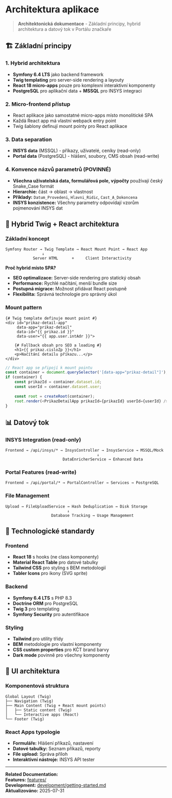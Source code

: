 # Architektura aplikace

> **Architektonická dokumentace** - Základní principy, hybrid architektura a datový tok v Portálu značkaře

## 🏗️ Základní principy

### 1. **Hybrid architektura**
- **Symfony 6.4 LTS** jako backend framework
- **Twig templating** pro server-side rendering a layouty  
- **React 18 micro-apps** pouze pro komplexní interaktivní komponenty
- **PostgreSQL** pro aplikační data + **MSSQL** pro INSYS integraci

### 2. **Micro-frontend přístup**
- React aplikace jako samostatné micro-apps místo monolitické SPA
- Každá React app má vlastní webpack entry point
- Twig šablony definují mount pointy pro React aplikace

### 3. **Data separation**
- **INSYS data** (MSSQL) - příkazy, uživatelé, ceníky (read-only)
- **Portal data** (PostgreSQL) - hlášení, soubory, CMS obsah (read-write)

### 4. **Konvence názvů parametrů (POVINNÉ)**
- **Všechna uživatelská data, formulářová pole, výpočty** používají český Snake_Case formát
- **Hierarchie:** část → oblast → vlastnost  
- **Příklady:** `Datum_Provedeni`, `Hlavni_Ridic`, `Cast_A_Dokoncena`
- **INSYS konzistence:** Všechny parametry odpovídají vzorům pojmenování INSYS dat

## 🎯 Hybrid Twig + React architektura

### Základní koncept
```
Symfony Router → Twig Template → React Mount Point → React App
                ↓
            Server HTML      +     Client Interactivity
```

**Proč hybrid místo SPA?**
- **SEO optimalizace:** Server-side rendering pro statický obsah
- **Performance:** Rychlé načítání, menší bundle size
- **Postupná migrace:** Možnost přidávat React postupně
- **Flexibilita:** Správná technologie pro správný úkol

### Mount pattern
```twig
{# Twig template definuje mount point #}
<div id="prikaz-detail-app" 
     data-app="prikaz-detail"
     data-id="{{ prikaz.id }}"
     data-user="{{ app.user.intAdr }}">
    
    {# Fallback obsah pro SEO a loading #}
    <h1>{{ prikaz.cisloZp }}</h1>
    <p>Načítání detailu příkazu...</p>
</div>
```

```javascript
// React app se připojí k mount pointu
const container = document.querySelector('[data-app="prikaz-detail"]');
if (container) {
    const prikazId = container.dataset.id;
    const userId = container.dataset.user;
    
    const root = createRoot(container);
    root.render(<PrikazDetailApp prikazId={prikazId} userId={userId} />);
}
```

## 📊 Datový tok

### INSYS Integration (read-only)
```
Frontend → /api/insys/* → InsysController → InsysService → MSSQL/Mock
                                        ↓
                         DataEnricherService → Enhanced Data
```

### Portal Features (read-write)
```
Frontend → /api/portal/* → PortalController → Services → PostgreSQL
```

### File Management
```
Upload → FileUploadService → Hash Deduplication → Disk Storage
                           ↓
                    Database Tracking → Usage Management
```

## 🔧 Technologické standardy

### Frontend
- **React 18** s hooks (ne class komponenty)
- **Material React Table** pro datové tabulky
- **Tailwind CSS** pro styling s BEM metodologií
- **Tabler Icons** pro ikony (SVG sprite)

### Backend
- **Symfony 6.4 LTS** s PHP 8.3
- **Doctrine ORM** pro PostgreSQL
- **Twig 3** pro templating
- **Symfony Security** pro autentifikace

### Styling
- **Tailwind** pro utility třídy
- **BEM** metodologie pro vlastní komponenty
- **CSS custom properties** pro KČT brand barvy
- **Dark mode** povinně pro všechny komponenty

## 🎨 UI architektura

### Komponentová struktura
```
Global Layout (Twig)
├── Navigation (Twig)
├── Main Content (Twig + React mount points)
│   ├── Static content (Twig)
│   └── Interactive apps (React)
└── Footer (Twig)
```

### React Apps typologie
- **Formuláře:** Hlášení příkazů, nastavení
- **Datové tabulky:** Seznam příkazů, reporty
- **File upload:** Správa příloh
- **Interaktivní nástroje:** INSYS API tester

---

**Related Documentation:**  
**Features:** [features/](features/)  
**Development:** [development/getting-started.md](development/getting-started.md)  
**Aktualizováno:** 2025-07-31